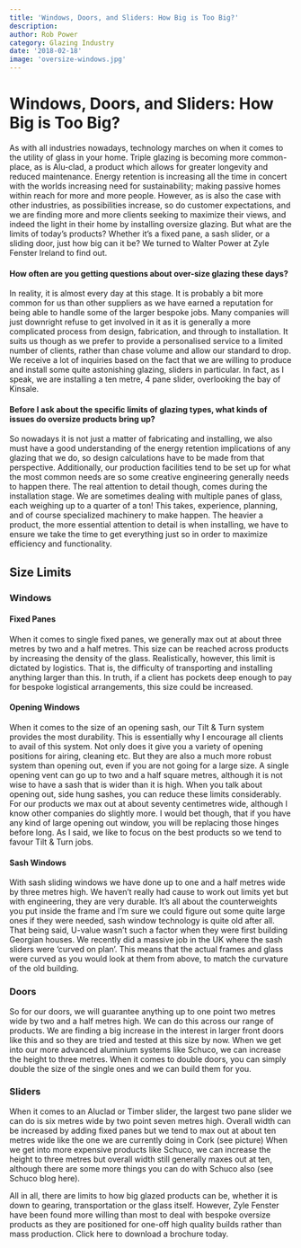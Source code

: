 ```yaml
---
title: 'Windows, Doors, and Sliders: How Big is Too Big?'
description: 
author: Rob Power
category: Glazing Industry
date: '2018-02-18'
image: 'oversize-windows.jpg'
---
```


# Windows, Doors, and Sliders: How Big is Too Big?
As with all industries nowadays, technology marches on when it comes to the utility of glass in your home. Triple glazing is becoming more common-place, as is Alu-clad, a product which allows for greater longevity and reduced maintenance. Energy retention is increasing all the time in concert with the worlds increasing need for sustainability; making passive homes within reach for more and more people. However, as is also the case with other industries, as possibilities increase, so do customer expectations, and we are finding more and more clients seeking to maximize their views, and indeed the light in their home by installing oversize glazing. But what are the limits of today’s products? Whether it’s a fixed pane, a sash slider, or a sliding door, just how big can it be? We turned to Walter Power at Zyle Fenster Ireland to find out.
#### How often are you getting questions about over-size glazing these days?

In reality, it is almost every day at this stage. It is probably a bit more common for us than other suppliers as we have earned a reputation for being able to handle some of the larger bespoke jobs. Many companies will just downright refuse to get involved in it as it is generally a more complicated process from design, fabrication, and through to installation. It suits us though as we prefer to provide a personalised service to a limited number of clients, rather than chase volume and allow our standard to drop. We receive a lot of inquiries based on the fact that we are willing to produce and install some quite astonishing glazing, sliders in particular. In fact, as I speak, we are installing a ten metre, 4 pane slider, overlooking the bay of Kinsale.
#### Before I ask about the specific limits of glazing types, what kinds of issues do oversize products bring up?
So nowadays it is not just a matter of fabricating and installing, we also must have a good understanding of the energy retention implications of any glazing that we do, so design calculations have to be made from that perspective. Additionally, our production facilities tend to be set up for what the most common needs are so some creative engineering generally needs to happen there. The real attention to detail though, comes during the installation stage. We are sometimes dealing with multiple panes of glass, each weighing up to a quarter of a ton! This takes, experience, planning, and of course specialized machinery to make happen. The heavier a product, the more essential attention to detail is when installing, we have to ensure we take the time to get everything just so in order to maximize efficiency and functionality.
## Size Limits
### Windows
#### Fixed Panes

When it comes to single fixed panes, we generally max out at about three metres by two and a half metres. This size can be reached across products by increasing the density of the glass. Realistically, however, this limit is dictated by logistics. That is, the difficulty of transporting and installing anything larger than this. In truth, if a client has pockets deep enough to pay for bespoke logistical arrangements, this size could be increased.
#### Opening Windows
When it comes to the size of an opening sash, our Tilt & Turn system provides the most durability. This is essentially why I encourage all clients to avail of this system. Not only does it give you a variety of opening positions for airing, cleaning etc. But they are also a much more robust system than opening out, even if you are not going for a large size. A single opening vent can go up to two and a half square metres, although it is not wise to have a sash that is wider than it is high. When you talk about opening out, side hung sashes, you can reduce these limits considerably. For our products we max out at about seventy centimetres wide, although I know other companies do slightly more. I would bet though, that if you have any kind of large opening out window, you will be replacing those hinges before long.  As I said, we like to focus on the best products so we tend to favour Tilt & Turn jobs.
#### Sash Windows
With sash sliding windows we have done up to one and a half metres wide by three metres high. We haven’t really had cause to work out limits yet but with engineering, they are very durable. It’s all about the counterweights you put inside the frame and I’m sure we could figure out some quite large ones if they were needed, sash window technology is quite old after all. That being said, U-value wasn’t such a factor when they were first building Georgian houses. We recently did a massive job in the UK where the sash sliders were ‘curved on plan’. This means that the actual frames and glass were curved as you would look at them from above, to match the curvature of the old building.
### Doors
So for our doors, we will guarantee anything up to one point two metres wide by two and a half metres high. We can do this across our range of products. We are finding a big increase in the interest in larger front doors like this and so they are tried and tested at this size by now. When we get into our more advanced aluminium systems like Schuco, we can increase the height to three metres. When it comes to double doors, you can simply double the size of the single ones and we can build them for you.
### Sliders
When it comes to an Aluclad or Timber slider, the largest two pane slider we can do is six metres wide by two point seven metres high. Overall width can be increased by adding fixed panes but we tend to max out at about ten metres wide like the one we are currently doing in Cork (see picture) When we get into more expensive products like Schuco, we can increase the height to three metres but overall width still generally maxes out at ten, although there are some more things you can do with Schuco also (see Schuco blog here).

All in all, there are limits to how big glazed products can be, whether it is down to gearing, transportation or the glass itself. However, Zyle Fenster have been found more willing than most to deal with bespoke oversize products as they are positioned for one-off high quality builds rather than mass production. Click here to download a brochure today.
